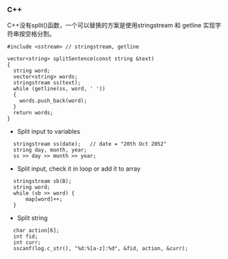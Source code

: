 
### C++

C++没有split()函数，一个可以替换的方案是使用stringstream 和 getline 实现字符串按空格分割。

```
#include <sstream> // stringstream, getline

vector<string> splitSentence(const string &text)
{
  string word;
  vector<string> words;
  stringstream ss(text);
  while (getline(ss, word, ' '))
  {
    words.push_back(word);
  }
  return words;
}
```
- Split input to variables
```
  stringstream ss(date);   // date = "20th Oct 2052"
  string day, month, year;
  ss >> day >> month >> year;
```

- Split input, check it in loop or add it to array
```
  stringstream sb(B);
  string word;
  while (sb >> word) {
      map[word]++;
  }
```
- Split string
```
  char action[6];
  int fid;
  int curr;
  sscanf(log.c_str(), "%d:%[a-z]:%d", &fid, action, &curr);
```